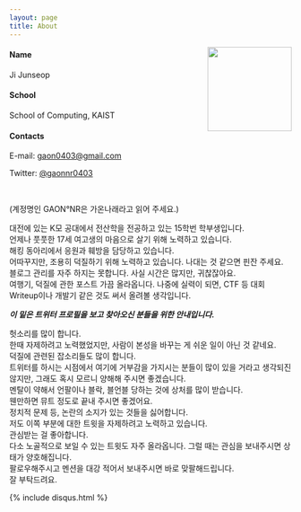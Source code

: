 ```yaml
---
layout: page
title: About
---
```


<img style="float: right; width: 150px;" src="{{ site.baseurl }}/images/About_me.png">

#### Name
Ji Junseop

#### School
School of Computing, KAIST

#### Contacts
E-mail: <a href = "mailto:gaon0403@gmail.com">gaon0403@gmail.com</a>

Twitter: <a href = "https://twitter.com/gaonnr0403">@gaonnr0403</a>

<br clear = "left">

<span class="italics">(계정명인 GAON°NR은 가온나래라고 읽어 주세요.)</span>

대전에 있는 K모 공대에서 전산학을 전공하고 있는 15학번 학부생입니다.  
언제나 풋풋한 17세 여고생의 마음으로 살기 위해 노력하고 있습니다.  
해킹 동아리에서 응원과 훼방을 담당하고 있습니다.  
어따꾸지만, 조용히 덕질하기 위해 노력하고 있습니다. 나대는 것 같으면 핀잔 주세요.  
블로그 관리를 자주 하지는 못합니다. 사실 시간은 많지만, 귀찮잖아요.  
여행기, 덕질에 관한 포스트 가끔 올라옵니다. 나중에 실력이 되면, CTF 등 대회 Writeup이나 개발기 같은 것도 써서 올려볼 생각입니다.

___이 밑은 트위터 프로필을 보고 찾아오신 분들을 위한 안내입니다.___

헛소리를 많이 합니다.  
한때 자제하려고 노력했었지만, 사람이 본성을 바꾸는 게 쉬운 일이 아닌 것 같네요.  
덕질에 관련된 잡소리들도 많이 합니다.  
트위터를 하시는 시점에서 여기에 거부감을 가지시는 분들이 많이 있을 거라고 생각되진 않지만, 그래도 혹시 모르니 양해해 주시면 좋겠습니다.  
멘탈이 약해서 언팔이나 블락, 블언블 당하는 것에 상처를 많이 받습니다.  
웬만하면 뮤트 정도로 끝내 주시면 좋겠어요.  
정치적 문제 등, 논란의 소지가 있는 것들을 싫어합니다.  
저도 이쪽 부분에 대한 트윗을 자제하려고 노력하고 있습니다.  
관심받는 걸 좋아합니다.  
다소 노골적으로 보일 수 있는 트윗도 자주 올라옵니다. 그럴 때는 관심을 보내주시면 상태가 양호해집니다.  
팔로우해주시고 멘션을 대강 적어서 보내주시면 바로 맞팔해드립니다.  
잘 부탁드려요.  

{% include disqus.html %}
